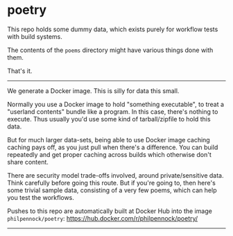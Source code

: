 poetry
======

This repo holds some dummy data, which exists purely for workflow tests with
build systems.

The contents of the `poems` directory might have various things done with
them.

That's it.

---

We generate a Docker image.  This is silly for data this small.

Normally you use a Docker image to hold "something executable", to treat a
"userland contents" bundle like a program.  In this case, there's nothing to
execute.  Thus usually you'd use some kind of tarball/zipfile to hold this
data.

But for much larger data-sets, being able to use Docker image caching
caching pays off, as you just pull when there's a difference.  You can build
repeatedly and get proper caching across builds which otherwise don't share
content.

There are security model trade-offs involved, around private/sensitive data.
Think carefully before going this route.  But if you're going to, then here's
some trivial sample data, consisting of a very few poems, which can help you
test the workflows.

Pushes to this repo are automatically built at Docker Hub into the image
`philpennock/poetry`: <https://hub.docker.com/r/philpennock/poetry/>

---
